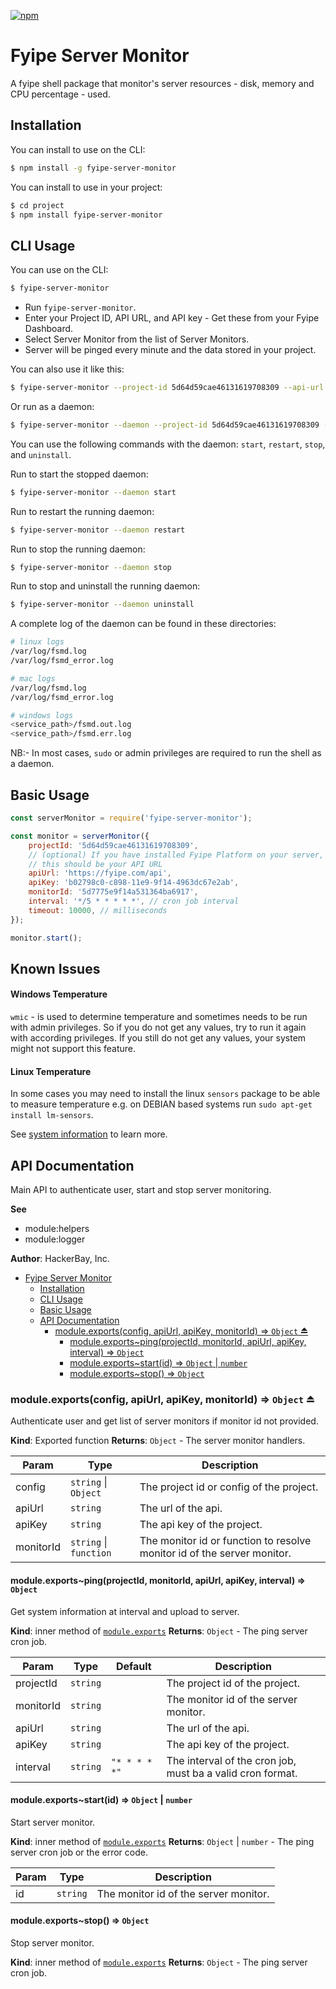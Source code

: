 [![npm](https://img.shields.io/npm/v/fyipe-server-monitor)](https://www.npmjs.com/package/fyipe-server-monitor)

# Fyipe Server Monitor

A fyipe shell package that monitor's server resources - disk, memory and CPU percentage - used.

## Installation

You can install to use on the CLI:

```bash
$ npm install -g fyipe-server-monitor
```

You can install to use in your project:

```bash
$ cd project
$ npm install fyipe-server-monitor
```

## CLI Usage

You can use on the CLI:

```bash
$ fyipe-server-monitor
```

-   Run `fyipe-server-monitor`.
-   Enter your Project ID, API URL, and API key - Get these from your Fyipe Dashboard.
-   Select Server Monitor from the list of Server Monitors.
-   Server will be pinged every minute and the data stored in your project.

You can also use it like this:

```bash
$ fyipe-server-monitor --project-id 5d64d59cae46131619708309 --api-url https://fyipe.com/api --api-key b02798c0-c898-11e9-9f14-4963dc67e2ab --monitor-id 5d7775e9f14a531364ba6917
```

Or run as a daemon:

```bash
$ fyipe-server-monitor --daemon --project-id 5d64d59cae46131619708309 --api-url https://fyipe.com/api --api-key b02798c0-c898-11e9-9f14-4963dc67e2ab --monitor-id 5d7775e9f14a531364ba6917
```

You can use the following commands with the daemon: `start`, `restart`, `stop`, and `uninstall`.

Run to start the stopped daemon:

```bash
$ fyipe-server-monitor --daemon start
```

Run to restart the running daemon:

```bash
$ fyipe-server-monitor --daemon restart
```

Run to stop the running daemon:

```bash
$ fyipe-server-monitor --daemon stop
```

Run to stop and uninstall the running daemon:

```bash
$ fyipe-server-monitor --daemon uninstall
```

A complete log of the daemon can be found in these directories:

```bash
# linux logs
/var/log/fsmd.log
/var/log/fsmd_error.log

# mac logs
/var/log/fsmd.log
/var/log/fsmd_error.log

# windows logs
<service_path>/fsmd.out.log
<service_path>/fsmd.err.log
```

NB:- In most cases, `sudo` or admin privileges are required to run the shell as a daemon.

<a name="module_api"></a>

## Basic Usage

```javascript
const serverMonitor = require('fyipe-server-monitor');

const monitor = serverMonitor({
    projectId: '5d64d59cae46131619708309',
    // (optional) If you have installed Fyipe Platform on your server,
    // this should be your API URL
    apiUrl: 'https://fyipe.com/api',
    apiKey: 'b02798c0-c898-11e9-9f14-4963dc67e2ab',
    monitorId: '5d7775e9f14a531364ba6917',
    interval: '*/5 * * * * *', // cron job interval
    timeout: 10000, // milliseconds
});

monitor.start();
```

## Known Issues

#### Windows Temperature

`wmic` - is used to determine temperature and sometimes needs to be run with admin privileges. So if you do not get any values, try to run it again with according privileges. If you still do not get any values, your system might not support this feature.

#### Linux Temperature

In some cases you may need to install the linux `sensors` package to be able to measure temperature e.g. on DEBIAN based systems run `sudo apt-get install lm-sensors`.

See [system information](https://www.npmjs.com/package/systeminformation#known-issues) to learn more.

## API Documentation

Main API to authenticate user, start and stop server monitoring.

**See**

-   module:helpers
-   module:logger

**Author**: HackerBay, Inc.

-   [Fyipe Server Monitor](#fyipe-server-monitor)
    -   [Installation](#installation)
    -   [CLI Usage](#cli-usage)
    -   [Basic Usage](#basic-usage)
    -   [API Documentation](#api-documentation)
        -   [module.exports(config, apiUrl, apiKey, monitorId) ⇒ <code>Object</code> ⏏](#moduleexportsconfig-apiurl-apikey-monitorid--object-)
            -   [module.exports~ping(projectId, monitorId, apiUrl, apiKey, interval) ⇒ <code>Object</code>](#moduleexportspingprojectid-monitorid-apiurl-apikey-interval--object)
            -   [module.exports~start(id) ⇒ <code>Object</code> \| <code>number</code>](#moduleexportsstartid--object--number)
            -   [module.exports~stop() ⇒ <code>Object</code>](#moduleexportsstop--object)

<a name="exp_module_api--module.exports"></a>

### module.exports(config, apiUrl, apiKey, monitorId) ⇒ <code>Object</code> ⏏

Authenticate user and get list of server monitors if monitor id not provided.

**Kind**: Exported function
**Returns**: <code>Object</code> - The server monitor handlers.

| Param     | Type                                         | Description                                                             |
| --------- | -------------------------------------------- | ----------------------------------------------------------------------- |
| config    | <code>string</code> \| <code>Object</code>   | The project id or config of the project.                                |
| apiUrl    | <code>string</code>                          | The url of the api.                                                     |
| apiKey    | <code>string</code>                          | The api key of the project.                                             |
| monitorId | <code>string</code> \| <code>function</code> | The monitor id or function to resolve monitor id of the server monitor. |

<a name="module_api--module.exports..ping"></a>

#### module.exports~ping(projectId, monitorId, apiUrl, apiKey, interval) ⇒ <code>Object</code>

Get system information at interval and upload to server.

**Kind**: inner method of [<code>module.exports</code>](#exp_module_api--module.exports)
**Returns**: <code>Object</code> - The ping server cron job.

| Param     | Type                | Default                                 | Description                                                |
| --------- | ------------------- | --------------------------------------- | ---------------------------------------------------------- |
| projectId | <code>string</code> |                                         | The project id of the project.                             |
| monitorId | <code>string</code> |                                         | The monitor id of the server monitor.                      |
| apiUrl    | <code>string</code> |                                         | The url of the api.                                        |
| apiKey    | <code>string</code> |                                         | The api key of the project.                                |
| interval  | <code>string</code> | <code>&quot;\* \* \* \* \*&quot;</code> | The interval of the cron job, must ba a valid cron format. |

<a name="module_api--module.exports..start"></a>

#### module.exports~start(id) ⇒ <code>Object</code> \| <code>number</code>

Start server monitor.

**Kind**: inner method of [<code>module.exports</code>](#exp_module_api--module.exports)
**Returns**: <code>Object</code> \| <code>number</code> - The ping server cron job or the error code.

| Param | Type                | Description                           |
| ----- | ------------------- | ------------------------------------- |
| id    | <code>string</code> | The monitor id of the server monitor. |

<a name="module_api--module.exports..stop"></a>

#### module.exports~stop() ⇒ <code>Object</code>

Stop server monitor.

**Kind**: inner method of [<code>module.exports</code>](#exp_module_api--module.exports)
**Returns**: <code>Object</code> - The ping server cron job.
